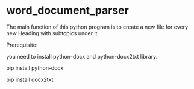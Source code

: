 # word_document_parser

The main function of this python program is to create a new file for every new Heading with subtopics under it

Prerequisite:

you need to install python-docx and python-docx2txt library.

pip install python-docx

pip install docx2txt
